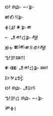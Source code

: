 <div class='block'>
<div class='line'>𒊭 𒈗 𒁁𒉌</div>
<div class='line'>𒅖𒁓𒀀𒉌</div>
<div class='line'>𒈬𒋗 𒀭𒉌𒌑</div>
<div class='line'>𒀸 𒂗𒉣𒌓𒉌𒆷</div>
<div class='line'>𒂊𒉡𒌦𒌑𒍝𒀠𒆷</div>
<div class='line'>𒈠𒇡𒌅𒋙</div>
<div class='line'>𒀭𒈪 𒂗𒉣𒌓𒉌𒇷</div>
<div class='line'>𒄿𒃻𒃶</div>
<div class='line'>𒊭 𒈗 𒂗𒅀</div>
<div class='line'>𒈠𒇡𒌓 𒈗 𒁁𒉌</div>
<div class='line'>𒂄𒈬</div>
</div>